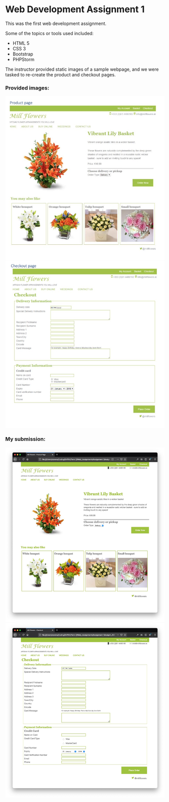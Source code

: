 # Web Development Assignment 1

This was the first web development assignment.

Some of the topics or tools used included: 

* HTML 5
* CSS 3
* Bootstrap
* PHPStorm

The instructor provided static images of a sample webpage, and we were tasked to re-create the product and checkout pages. 

### Provided images: 

![](ProvidedImage1.jpg)
![](ProvidedImage2.jpg)

### My submission: 
![](Submitted1.jpg)
![](Submitted2.jpg)
